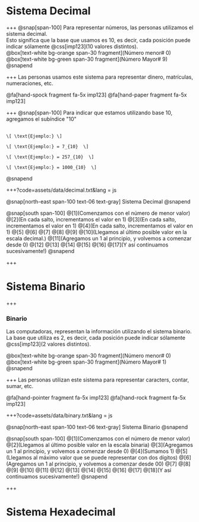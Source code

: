 # Sistema Decimal

+++
@snap[span-100]
Para representar números, las personas utilizamos el sistema decimal.
<br>
Esto significa que la base que usamos es 10, es decir, cada posición puede indicar sólamente @css[imp123](10 valores distintos).
<br>
@box[text-white bg-orange span-30 fragment](Número menor# 0)
@box[text-white bg-green span-30 fragment](Número Mayor# 9)
@snapend

+++
Las personas usamos este sistema para representar dinero, matrículas, numeraciones, etc.

@fa[hand-spock fragment fa-5x imp123]
@fa[hand-paper fragment fa-5x imp123]

+++
@snap[span-100]
Para indicar que estamos utilizando base 10, agregamos el subíndice "10"
<br>
<br>

`\[
\text{Ejemplo:}
\]`

`\[
\text{Ejemplo:} = 7_{10} 
\]`

`\[
\text{Ejemplo:} = 257_{10} 
\]`

`\[
\text{Ejemplo:} = 1000_{10} 
\]`

@snapend

+++?code=assets/data/decimal.txt&lang = js

@snap[north-east span-100 text-06 text-gray]
Sistema Decimal
@snapend

@snap[south span-100]
@[1](Comenzamos con el número de menor valor)
@[2](En cada salto, incrementamos el valor en 1)
@[3](En cada salto, incrementamos el valor en 1)
@[4](En cada salto, incrementamos el valor en 1)
@[5]
@[6]
@[7]
@[8]
@[9]
@[10](Llegamos al último posible valor en la escala decimal.)
@[11](Agregamos un 1 al principio, y volvemos a comenzar desde 0)
@[12]
@[13]
@[14]
@[15]
@[16]
@[17](Y así continuamos sucesivamente!)
@snapend

+++
# Sistema Binario

+++ 
### Binario
Las computadoras, representan la información utilizando el sistema binario. La base que utiliza es 2, es decir, cada posición puede indicar sólamente @css[imp123](2 valores distintos).

@box[text-white bg-orange span-30 fragment](Número menor# 0)
@box[text-white bg-green span-30 fragment](Número Mayor# 1)
@snapend

+++
Las personas utilizan este sistema para representar caracters, contar, sumar, etc.

@fa[hand-pointer fragment fa-5x imp123]
@fa[hand-rock fragment fa-5x imp123]

+++?code=assets/data/binary.txt&lang = js

@snap[north-east span-100 text-06 text-gray]
Sistema Binario
@snapend

@snap[south span-100]
@[1](Comenzamos con el número de menor valor)
@[2](Llegamos al último posible valor en la escala binaria)
@[3](Agregamos un 1 al principio, y volvemos a comenzar desde 0)
@[4](Sumamos 1)
@[5](Llegamos al máximo valor que se puede representar con dos dígitos)
@[6](Agregamos un 1 al principio, y volvemos a comenzar desde 00)
@[7]
@[8]
@[9]
@[10]
@[11]
@[12]
@[13]
@[14]
@[15]
@[16]
@[17]
@[18](Y así continuamos sucesivamente!)
@snapend

+++
# Sistema Hexadecimal